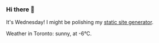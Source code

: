 ### Hi there :wave:

It's Wednesday! I might be polishing my [static site generator](https://github.com/bewuethr/pandoc-bash-blog).

Weather in Toronto: sunny, at -6°C.
